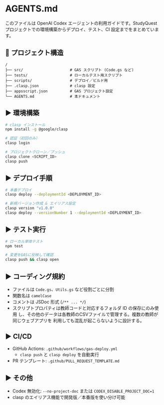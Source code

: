 # AGENTS.md

このファイルは OpenAI Codex エージェントの利用ガイドです。StudyQuest プロジェクトでの環境構築からデプロイ、テスト、CI 設定までをまとめています。

## 📁 プロジェクト構造

```
/
├── src/                     # GAS スクリプト (Code.gs など)
├── tests/                   # ローカルテスト用スクリプト
├── scripts/                 # デプロイ／ビルド用
├── .clasp.json              # clasp 設定
├── appsscript.json          # GAS プロジェクト設定
└── AGENTS.md                # 本ドキュメント
```

## ▶ 環境構築

```bash
# clasp インストール
npm install -g @google/clasp

# 認証（初回のみ）
clasp login

# プロジェクトクローン／プッシュ
clasp clone <SCRIPT_ID>
clasp push
```

## ▶ デプロイ手順

```bash
# 本番デプロイ
clasp deploy --deploymentId <DEPLOYMENT_ID>

# 新規バージョン作成 & エイリアス設定
clasp version "v1.0.0"
clasp deploy --versionNumber 1 --deploymentId <DEPLOYMENT_ID>
```

## ▶ テスト実行

```bash
# ローカル単体テスト
npm test

# 変更をGASに反映して確認
clasp push && clasp open
```


## ▶ コーディング規約

- ファイルは `Code.gs`、`Utils.gs` など役割ごとに分割
- 関数名は `camelCase`
- コメントは JSDoc 形式 (`/** ... */`)
- スクリプトプロパティは教師コードと対応するフォルダ ID の保存にのみ使用
  し、その他のデータは各教師のCSVファイルで管理する。複数の教師が同じウェブアプリを
  利用しても混乱が起こらないように設計する。

## ▶ CI/CD

- GitHub Actions: `.github/workflows/gas-deploy.yml`
  - `clasp push` と `clasp deploy` を自動実行
- PR テンプレート: `.github/PULL_REQUEST_TEMPLATE.md`

## ▶ その他

- Codex 無効化: `--no-project-doc` または `CODEX_DISABLE_PROJECT_DOC=1`
- clasp のエイリアス機能で開発版／本番版を使い分け可能
